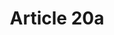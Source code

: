 ---
title: "Article 20a"
draft: false
exceptions:
- info53i
memberstates:
- SE
score: 3
compensation:
- 
remarks: |
 


link: ""
---